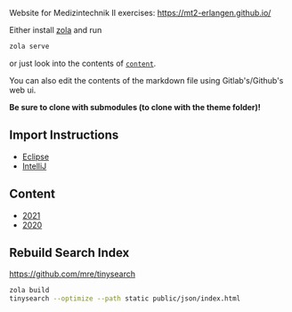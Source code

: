 Website for Medizintechnik II exercises: https://mt2-erlangen.github.io/

Either install [zola](https://www.getzola.org/documentation/getting-started/installation/) and run

```bash
zola serve
```

or just look into the contents of [`content`](content).

You can also edit the contents of the markdown file using Gitlab's/Github's web ui.

**Be sure to clone with submodules (to clone with the theme folder)!**

## Import Instructions

- [Eclipse](content/import_eclipse/_index.md)
- [IntelliJ](content/import_intellij/_index.md)

## Content

- [2021](content)
- [2020](content/archive/2020)

## Rebuild Search Index 

https://github.com/mre/tinysearch

```bash
zola build
tinysearch --optimize --path static public/json/index.html
```

